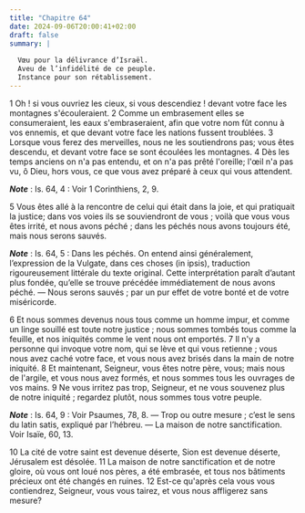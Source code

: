 ```yaml
---
title: "Chapitre 64"
date: 2024-09-06T20:00:41+02:00
draft: false
summary: |
  
  Vœu pour la délivrance d’Israël.
  Aveu de l’infidélité de ce peuple.
  Instance pour son rétablissement.
---
```



1 Oh ! si vous ouvriez les cieux, si vous descendiez ! devant votre face les montagnes s'écouleraient. 2 Comme un embrasement elles se consumeraient, les eaux s'embraseraient, afin que votre nom fût connu à vos ennemis, et que devant votre face les nations fussent troublées. 3 Lorsque vous ferez des merveilles, nous ne les soutiendrons pas; vous êtes descendu, et devant votre face se sont écoulées les montagnes. 4 Dès les temps anciens on n'a pas entendu, et on n'a pas prêté l'oreille; l'œil n'a pas vu, ô Dieu, hors vous, ce que vous avez préparé à ceux qui vous attendent.

***Note*** :  Is. 64, 4 : Voir 1 Corinthiens, 2, 9.


5 Vous êtes allé à la rencontre de celui qui était dans la joie, et qui pratiquait la justice; dans vos voies ils se souviendront de vous ; voilà que vous vous êtes irrité, et nous avons péché ; dans les péchés nous avons toujours été, mais nous serons sauvés.

***Note*** :  Is. 64, 5 : Dans les péchés. On entend ainsi généralement, l’expression de la Vulgate, dans ces choses (in ipsis), traduction rigoureusement littérale du texte original. Cette interprétation paraît d’autant plus fondée, qu’elle se trouve précédée immédiatement de nous avons péché. ― Nous serons sauvés ; par un pur effet de votre bonté et de votre miséricorde.

6 Et nous sommes devenus nous tous comme un homme impur, et comme un linge souillé est toute notre justice ; nous sommes tombés tous comme la feuille, et nos iniquités comme le vent nous ont emportés. 7 Il n'y a personne qui invoque votre nom, qui se lève et qui vous retienne ; vous nous avez caché votre face, et vous nous avez brisés dans la main de notre iniquité. 8 Et maintenant, Seigneur, vous êtes notre père, vous; mais nous de l'argile, et vous nous avez formés, et nous sommes tous les ouvrages de vos mains. 9 Ne vous irritez pas trop, Seigneur, et ne vous souvenez plus de notre iniquité ; regardez plutôt, nous sommes tous votre peuple.

***Note*** :  Is. 64, 9 : Voir Psaumes, 78, 8. ― Trop ou outre mesure ; c’est le sens du latin satis, expliqué par l’hébreu. ― La maison de notre sanctification. Voir Isaïe, 60, 13.

10 La cité de votre saint est devenue déserte, Sion est devenue déserte, Jérusalem est désolée. 11 La maison de notre sanctification et de notre gloire, où vous ont loué nos pères, a été embrasée, et tous nos bâtiments précieux ont été changés en ruines. 12 Est-ce qu'après cela vous vous contiendrez, Seigneur, vous vous tairez, et vous nous affligerez sans mesure?


